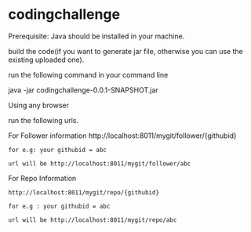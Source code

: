 # codingchallenge

Prerequisite:
 Java should be installed in your machine.

build the code(if you want to generate jar file, otherwise you can use the existing uploaded one).

run the following command in your command line

java -jar codingchallenge-0.0.1-SNAPSHOT.jar

Using any browser

run the following urls.

For Follower information
	http://localhost:8011/mygit/follower/{githubid}
	
	for e.g: your githubid = abc
	
	url will be http://localhost:8011/mygit/follower/abc
	

For Repo Information

	http://localhost:8011/mygit/repo/{githubid}
	
	for e.g : your githubid = abc
	
	url will be http://localhost:8011/mygit/repo/abc
